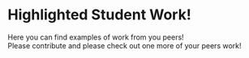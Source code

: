 # Highlighted Student Work!  
Here you can find examples of work from you peers!   
Please contribute and please check out one more of your peers work!  
